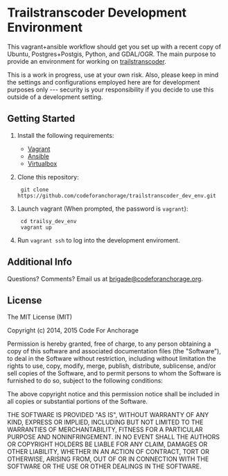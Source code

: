 Trailstranscoder Development Environment
========================================

This vagrant+ansible workflow should get you set up with a recent copy of
Ubuntu, Postgres+Postgis, Python, and GDAL/OGR. The main purpose to provide an
environment for working on [trailstranscoder](https://github.com/codeforanchorage/trailstranscoder).

This is a work in progress, use at your own risk. Also, please keep in mind the
settings and configurations employed here are for development purposes only ---
security is your responsibility if you decide to use this outside of a
development setting.

Getting Started
---------------

1. Install the following requirements:
    - [Vagrant](http://www.vagrantup.com/)
    - [Ansible](http://www.ansible.com/)
    - [Virtualbox](https://www.virtualbox.org/)

2. Clone this repository:

        git clone https://github.com/codeforanchorage/trailstranscoder_dev_env.git

3. Launch vagrant (When prompted, the password is `vagrant`):

        cd trailsy_dev_env
        vagrant up

4. Run `vagrant ssh` to log into the development enviroment.

Additional Info
---------------

Questions? Comments? Email us at brigade@codeforanchorage.org.

License
-------

The MIT License (MIT)

Copyright (c) 2014, 2015 Code For Anchorage

Permission is hereby granted, free of charge, to any person obtaining a copy
of this software and associated documentation files (the "Software"), to deal
in the Software without restriction, including without limitation the rights
to use, copy, modify, merge, publish, distribute, sublicense, and/or sell
copies of the Software, and to permit persons to whom the Software is
furnished to do so, subject to the following conditions:

The above copyright notice and this permission notice shall be included in
all copies or substantial portions of the Software.

THE SOFTWARE IS PROVIDED "AS IS", WITHOUT WARRANTY OF ANY KIND, EXPRESS OR
IMPLIED, INCLUDING BUT NOT LIMITED TO THE WARRANTIES OF MERCHANTABILITY,
FITNESS FOR A PARTICULAR PURPOSE AND NONINFRINGEMENT. IN NO EVENT SHALL THE
AUTHORS OR COPYRIGHT HOLDERS BE LIABLE FOR ANY CLAIM, DAMAGES OR OTHER
LIABILITY, WHETHER IN AN ACTION OF CONTRACT, TORT OR OTHERWISE, ARISING FROM,
OUT OF OR IN CONNECTION WITH THE SOFTWARE OR THE USE OR OTHER DEALINGS IN
THE SOFTWARE.

